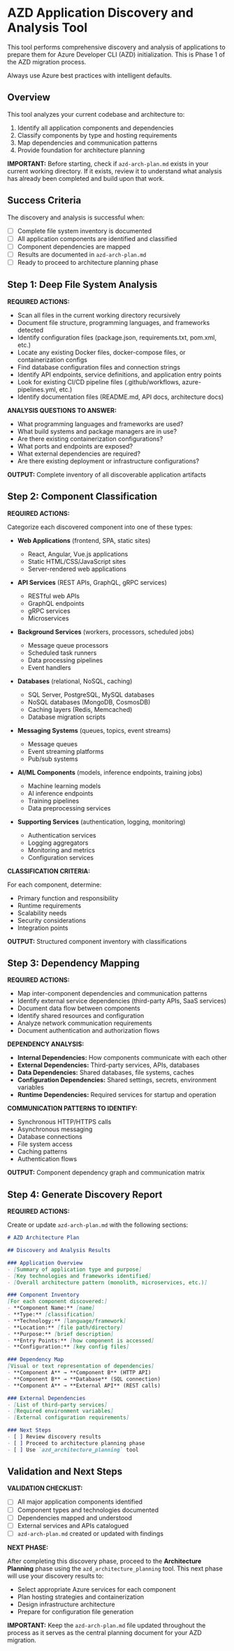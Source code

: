 # AZD Application Discovery and Analysis Tool

This tool performs comprehensive discovery and analysis of applications to prepare them for Azure Developer CLI (AZD) initialization. This is Phase 1 of the AZD migration process.

Always use Azure best practices with intelligent defaults.

## Overview

This tool analyzes your current codebase and architecture to:
1. Identify all application components and dependencies
2. Classify components by type and hosting requirements
3. Map dependencies and communication patterns
4. Provide foundation for architecture planning

**IMPORTANT:** Before starting, check if `azd-arch-plan.md` exists in your current working directory. If it exists, review it to understand what analysis has already been completed and build upon that work.

## Success Criteria

The discovery and analysis is successful when:

- [ ] Complete file system inventory is documented
- [ ] All application components are identified and classified
- [ ] Component dependencies are mapped
- [ ] Results are documented in `azd-arch-plan.md`
- [ ] Ready to proceed to architecture planning phase

## Step 1: Deep File System Analysis

**REQUIRED ACTIONS:**

- Scan all files in the current working directory recursively
- Document file structure, programming languages, and frameworks detected
- Identify configuration files (package.json, requirements.txt, pom.xml, etc.)
- Locate any existing Docker files, docker-compose files, or containerization configs
- Find database configuration files and connection strings
- Identify API endpoints, service definitions, and application entry points
- Look for existing CI/CD pipeline files (.github/workflows, azure-pipelines.yml, etc.)
- Identify documentation files (README.md, API docs, architecture docs)

**ANALYSIS QUESTIONS TO ANSWER:**

- What programming languages and frameworks are used?
- What build systems and package managers are in use?
- Are there existing containerization configurations?
- What ports and endpoints are exposed?
- What external dependencies are required?
- Are there existing deployment or infrastructure configurations?

**OUTPUT:** Complete inventory of all discoverable application artifacts

## Step 2: Component Classification

**REQUIRED ACTIONS:**

Categorize each discovered component into one of these types:

- **Web Applications** (frontend, SPA, static sites)
  - React, Angular, Vue.js applications
  - Static HTML/CSS/JavaScript sites
  - Server-rendered web applications

- **API Services** (REST APIs, GraphQL, gRPC services)
  - RESTful web APIs
  - GraphQL endpoints
  - gRPC services
  - Microservices

- **Background Services** (workers, processors, scheduled jobs)
  - Message queue processors
  - Scheduled task runners
  - Data processing pipelines
  - Event handlers

- **Databases** (relational, NoSQL, caching)
  - SQL Server, PostgreSQL, MySQL databases
  - NoSQL databases (MongoDB, CosmosDB)
  - Caching layers (Redis, Memcached)
  - Database migration scripts

- **Messaging Systems** (queues, topics, event streams)
  - Message queues
  - Event streaming platforms
  - Pub/sub systems

- **AI/ML Components** (models, inference endpoints, training jobs)
  - Machine learning models
  - AI inference endpoints
  - Training pipelines
  - Data preprocessing services

- **Supporting Services** (authentication, logging, monitoring)
  - Authentication services
  - Logging aggregators
  - Monitoring and metrics
  - Configuration services

**CLASSIFICATION CRITERIA:**

For each component, determine:
- Primary function and responsibility
- Runtime requirements
- Scalability needs
- Security considerations
- Integration points

**OUTPUT:** Structured component inventory with classifications

## Step 3: Dependency Mapping

**REQUIRED ACTIONS:**

- Map inter-component dependencies and communication patterns
- Identify external service dependencies (third-party APIs, SaaS services)
- Document data flow between components
- Identify shared resources and configuration
- Analyze network communication requirements
- Document authentication and authorization flows

**DEPENDENCY ANALYSIS:**

- **Internal Dependencies:** How components communicate with each other
- **External Dependencies:** Third-party services, APIs, databases
- **Data Dependencies:** Shared databases, file systems, caches
- **Configuration Dependencies:** Shared settings, secrets, environment variables
- **Runtime Dependencies:** Required services for startup and operation

**COMMUNICATION PATTERNS TO IDENTIFY:**

- Synchronous HTTP/HTTPS calls
- Asynchronous messaging
- Database connections
- File system access
- Caching patterns
- Authentication flows

**OUTPUT:** Component dependency graph and communication matrix

## Step 4: Generate Discovery Report

**REQUIRED ACTIONS:**

Create or update `azd-arch-plan.md` with the following sections:

```markdown
# AZD Architecture Plan

## Discovery and Analysis Results

### Application Overview
- [Summary of application type and purpose]
- [Key technologies and frameworks identified]
- [Overall architecture pattern (monolith, microservices, etc.)]

### Component Inventory
[For each component discovered:]
- **Component Name:** [name]
- **Type:** [classification]
- **Technology:** [language/framework]
- **Location:** [file path/directory]
- **Purpose:** [brief description]
- **Entry Points:** [how component is accessed]
- **Configuration:** [key config files]

### Dependency Map
[Visual or text representation of dependencies]
- **Component A** → **Component B** (HTTP API)
- **Component B** → **Database** (SQL connection)
- **Component A** → **External API** (REST calls)

### External Dependencies
- [List of third-party services]
- [Required environment variables]
- [External configuration requirements]

### Next Steps
- [ ] Review discovery results
- [ ] Proceed to architecture planning phase
- [ ] Use `azd_architecture_planning` tool
```

## Validation and Next Steps

**VALIDATION CHECKLIST:**

- [ ] All major application components identified
- [ ] Component types and technologies documented
- [ ] Dependencies mapped and understood
- [ ] External services and APIs catalogued
- [ ] `azd-arch-plan.md` created or updated with findings

**NEXT PHASE:**

After completing this discovery phase, proceed to the **Architecture Planning** phase using the `azd_architecture_planning` tool. This next phase will use your discovery results to:

- Select appropriate Azure services for each component
- Plan hosting strategies and containerization
- Design infrastructure architecture
- Prepare for configuration file generation

**IMPORTANT:** Keep the `azd-arch-plan.md` file updated throughout the process as it serves as the central planning document for your AZD migration.
